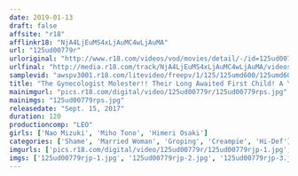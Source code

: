 ```yaml
---
date: 2019-01-13
draft: false
affsite: "r18"
afflinkr18: "NjA4LjEuMS4xLjAuMC4wLjAuMA"
url: "125ud00779r"
urloriginal: "http://www.r18.com/videos/vod/movies/detail/-/id=125ud00779r"
urlfinal: "http://media.r18.com/track/NjA4LjEuMS4xLjAuMC4wLjAuMA/videos/vod/movies/detail/-/id=125ud00779r"
samplevid: "awspv3001.r18.com/litevideo/freepv/1/125/125umd600/125umd600_dmb_w.mp4"
title: "The Gynecologist Molester!! Their Long Awaited First Child! A Young Wife Having Her First Child Falls Prey To A Horny Gynecologist Who Takes Advantage Of Her Inexperience And Stupidity To Hide Behind The Curtain And Molest Her Sensuous Pussy, Telling Her It's All In The Name Of Her Treatment, And Unbeknownst To The Nurses, He's Giving Her Creampie Sex Too!! 4"
mainimgurl: "pics.r18.com/digital/video/125ud00779r/125ud00779rps.jpg"
mainimgs: "125ud00779rps.jpg"
releasedate: "Sept. 15, 2017"
duration: 120
productioncomp: "LEO"
girls: ['Nao Mizuki', 'Miho Tono', 'Himeri Osaki']
categories: ['Shame', 'Married Woman', 'Groping', 'Creampie', 'Hi-Def']
imgurls: ['pics.r18.com/digital/video/125ud00779r/125ud00779rjp-1.jpg', 'pics.r18.com/digital/video/125ud00779r/125ud00779rjp-2.jpg', 'pics.r18.com/digital/video/125ud00779r/125ud00779rjp-3.jpg', 'pics.r18.com/digital/video/125ud00779r/125ud00779rjp-4.jpg', 'pics.r18.com/digital/video/125ud00779r/125ud00779rjp-5.jpg', 'pics.r18.com/digital/video/125ud00779r/125ud00779rjp-6.jpg', 'pics.r18.com/digital/video/125ud00779r/125ud00779rjp-7.jpg', 'pics.r18.com/digital/video/125ud00779r/125ud00779rjp-8.jpg', 'pics.r18.com/digital/video/125ud00779r/125ud00779rjp-9.jpg', 'pics.r18.com/digital/video/125ud00779r/125ud00779rjp-10.jpg', 'pics.r18.com/digital/video/125ud00779r/125ud00779rjp-11.jpg', 'pics.r18.com/digital/video/125ud00779r/125ud00779rjp-12.jpg', 'pics.r18.com/digital/video/125ud00779r/125ud00779rjp-13.jpg', 'pics.r18.com/digital/video/125ud00779r/125ud00779rjp-14.jpg', 'pics.r18.com/digital/video/125ud00779r/125ud00779rjp-15.jpg', 'pics.r18.com/digital/video/125ud00779r/125ud00779rjp-16.jpg', 'pics.r18.com/digital/video/125ud00779r/125ud00779rjp-17.jpg', 'pics.r18.com/digital/video/125ud00779r/125ud00779rjp-18.jpg', 'pics.r18.com/digital/video/125ud00779r/125ud00779rjp-19.jpg', 'pics.r18.com/digital/video/125ud00779r/125ud00779rjp-20.jpg']
imgs: ['125ud00779rjp-1.jpg', '125ud00779rjp-2.jpg', '125ud00779rjp-3.jpg', '125ud00779rjp-4.jpg', '125ud00779rjp-5.jpg', '125ud00779rjp-6.jpg', '125ud00779rjp-7.jpg', '125ud00779rjp-8.jpg', '125ud00779rjp-9.jpg', '125ud00779rjp-10.jpg', '125ud00779rjp-11.jpg', '125ud00779rjp-12.jpg', '125ud00779rjp-13.jpg', '125ud00779rjp-14.jpg', '125ud00779rjp-15.jpg', '125ud00779rjp-16.jpg', '125ud00779rjp-17.jpg', '125ud00779rjp-18.jpg', '125ud00779rjp-19.jpg', '125ud00779rjp-20.jpg']
---
```

